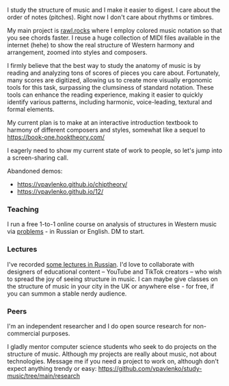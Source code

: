 I study the structure of music and I make it easier to digest. I care about the order of notes (pitches). Right now I don't care about rhythms or timbres.

My main project is 
[rawl.rocks](https://rawl.rocks/) where I employ colored music notation so that you see chords faster. I reuse a huge collection of MIDI files available in the internet (hehe) to show the real structure of Western harmony and arrangement, zoomed into styles and composers.

I firmly believe that the best way to study the anatomy of music is by reading and analyzing tons of scores of pieces you care about. Fortunately, many scores are digitized, allowing us to create more visually ergonomic tools for this task, surpassing the clumsiness of standard notation. These tools can enhance the reading experience, making it easier to quickly identify various patterns, including harmonic, voice-leading, textural and formal elements.

My current plan is to make at an interactive introduction textbook to harmony of different composers and styles, somewhat like a sequel to https://book-one.hooktheory.com/

I eagerly need to show my current state of work to people, so let's jump into a screen-sharing call.

Abandoned demos:
- https://vpavlenko.github.io/chiptheory/
- https://vpavlenko.github.io/12/

### Teaching

I run a free 1-to-1 online course on analysis of structures in Western music via [problems](https://docs.google.com/document/d/1-ip7PlsunbUFnS8ForfFzP9eOFl_fx4g0TxVvMsYZHA/edit) - in Russian or English. DM to start.

### Lectures

I've recorded [some lectures in Russian](https://t.me/keetezh/1055). I'd love to collaborate with designers of educational content – YouTube and TikTok creators – who wish to spread the joy of seeing structure in music. I can maybe give classes on the structure of music in your city in the UK or anywhere else - for free, if you can summon a stable nerdy audience.

### Peers

I'm an independent researcher and I do open source research for non-commercial purposes.

I gladly mentor computer science students who seek to do projects on the structure of music. Although my projects are really about music, not about technologies. Message me if you need a project to work on, although don't expect anything trendy or easy: https://github.com/vpavlenko/study-music/tree/main/research
